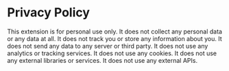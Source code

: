 # Privacy Policy

This extension is for personal use only. It does not collect any personal data or any data at all. It does not track you or store any information about you. It does not send any data to any server or third party. It does not use any analytics or tracking services. It does not use any cookies. It does not use any external libraries or services. It does not use any external APIs.

